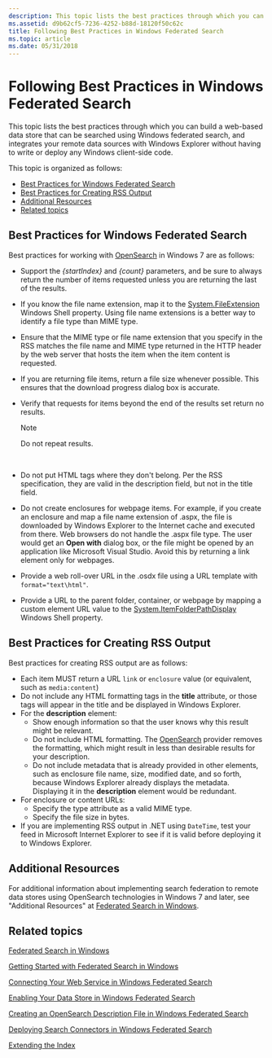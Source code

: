 ```yaml
---
description: This topic lists the best practices through which you can build a web-based data store that can be searched using Windows federated search, and integrates your remote data sources with Windows Explorer without having to write or deploy any Windows client-side code.
ms.assetid: d9b62cf5-7236-4252-b88d-18120f50c62c
title: Following Best Practices in Windows Federated Search
ms.topic: article
ms.date: 05/31/2018
---
```


# Following Best Practices in Windows Federated Search

This topic lists the best practices through which you can build a web-based data store that can be searched using Windows federated search, and integrates your remote data sources with Windows Explorer without having to write or deploy any Windows client-side code.

This topic is organized as follows:

-   [Best Practices for Windows Federated Search](#best-practices-for-windows-federated-search)
-   [Best Practices for Creating RSS Output](#best-practices-for-creating-rss-output)
-   [Additional Resources](#additional-resources)
-   [Related topics](#related-topics)

## Best Practices for Windows Federated Search

Best practices for working with [OpenSearch](https://github.com/dewitt/opensearch) in Windows 7 are as follows:

-   Support the *{startIndex}* and *{count}* parameters, and be sure to always return the number of items requested unless you are returning the last of the results.
-   If you know the file name extension, map it to the [System.FileExtension](../properties/props-system-fileextension.md) Windows Shell property. Using file name extensions is a better way to identify a file type than MIME type.
-   Ensure that the MIME type or file name extension that you specify in the RSS matches the file name and MIME type returned in the HTTP header by the web server that hosts the item when the item content is requested.
-   If you are returning file items, return a file size whenever possible. This ensures that the download progress dialog box is accurate.
-   Verify that requests for items beyond the end of the results set return no results.
    > [!Note]  
    > Do not repeat results.

     

-   Do not put HTML tags where they don't belong. Per the RSS specification, they are valid in the description field, but not in the title field.
-   Do not create enclosures for webpage items. For example, if you create an enclosure and map a file name extension of .aspx, the file is downloaded by Windows Explorer to the Internet cache and executed from there. Web browsers do not handle the .aspx file type. The user would get an **Open with** dialog box, or the file might be opened by an application like Microsoft Visual Studio. Avoid this by returning a link element only for webpages.
-   Provide a web roll-over URL in the .osdx file using a URL template with `format="text\html"`.
-   Provide a URL to the parent folder, container, or webpage by mapping a custom element URL value to the [System.ItemFolderPathDisplay](../properties/props-system-itempathdisplay.md) Windows Shell property.

## Best Practices for Creating RSS Output

Best practices for creating RSS output are as follows:

-   Each item MUST return a URL `link` or `enclosure` value (or equivalent, such as `media:content`)
-   Do not include any HTML formatting tags in the **title** attribute, or those tags will appear in the title and be displayed in Windows Explorer.
-   For the **description** element:
    -   Show enough information so that the user knows why this result might be relevant.
    -   Do not include HTML formatting. The [OpenSearch](https://github.com/dewitt/opensearch) provider removes the formatting, which might result in less than desirable results for your description.
    -   Do not include metadata that is already provided in other elements, such as enclosure file name, size, modified date, and so forth, because Windows Explorer already displays the metadata. Displaying it in the **description** element would be redundant.
-   For enclosure or content URLs:
    -   Specify the type attribute as a valid MIME type.
    -   Specify the file size in bytes.
-   If you are implementing RSS output in .NET using `DateTime`, test your feed in Microsoft Internet Explorer to see if it is valid before deploying it to Windows Explorer.

## Additional Resources

For additional information about implementing search federation to remote data stores using OpenSearch technologies in Windows 7 and later, see "Additional Resources" at [Federated Search in Windows](/previous-versions//dd742958(v=vs.85)).

## Related topics

<dl> <dt>

[Federated Search in Windows](-search-federated-search-overview.md)
</dt> <dt>

[Getting Started with Federated Search in Windows](getting-started-with-federated-search-in-windows.md)
</dt> <dt>

[Connecting Your Web Service in Windows Federated Search](-search-federated-search-web-service.md)
</dt> <dt>

[Enabling Your Data Store in Windows Federated Search](-search-federated-search-data-store.md)
</dt> <dt>

[Creating an OpenSearch Description File in Windows Federated Search](-search-federated-search-osdx-file.md)
</dt> <dt>

[Deploying Search Connectors in Windows Federated Search](-search-federated-search-deploying.md)
</dt> <dt>

[Extending the Index](-search-3x-wds-extidx-overview.md)
</dt> </dl>

 

 

